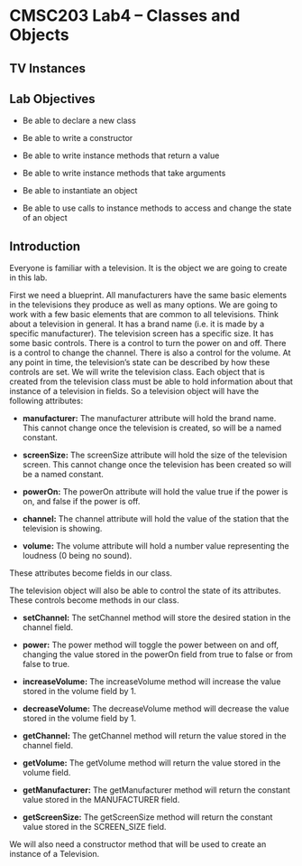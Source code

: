 # CMSC203 Lab4 – Classes and Objects

## TV Instances

## Lab Objectives

+ Be able to declare a new class

+ Be able to write a constructor

+ Be able to write instance methods that return a value

+ Be able to write instance methods that take arguments

+ Be able to instantiate an object

+ Be able to use calls to instance methods to access and change the state of an object

## Introduction

Everyone is familiar with a television. It is the object we are going to create in this lab.

First we need a blueprint. All manufacturers have the same basic elements in the televisions they produce as well as many options. We are going to work with a few basic elements that are common to all televisions. Think about a television in general. It has a brand name (i.e. it is made by a specific manufacturer). The television screen has a specific size. It has some basic controls. There is a control to turn the power on and off. There is a control to change the channel. There is also a control for the volume. At any point in time, the television’s state can be described by how these controls are set. We will write the television class. Each object that is created from the television class must be able to hold information about that instance of a television in fields. So a television object will have the following attributes:

+ __manufacturer:__ The manufacturer attribute will hold the brand name. This cannot change once the television is created, so will be a named constant.

+ __screenSize:__ The screenSize attribute will hold the size of the television screen. This cannot change once the television has been created so will be a named constant.

+ __powerOn:__ The powerOn attribute will hold the value true if the power is on, and false if the power is off.

+ __channel:__ The channel attribute will hold the value of the station that the television is showing.

+ __volume:__ The volume attribute will hold a number value representing the loudness (0 being no sound).

These attributes become fields in our class.

The television object will also be able to control the state of its attributes. These controls become methods in our class.

+ __setChannel:__ The setChannel method will store the desired station in the channel field.

+ __power:__ The power method will toggle the power between on and off, changing the value stored in the powerOn field from true to false or from false to true.

+ __increaseVolume:__ The increaseVolume method will increase the value stored in the volume field by 1.

+ __decreaseVolume:__ The decreaseVolume method will decrease the value stored in the volume field by 1.

+ __getChannel:__ The getChannel method will return the value stored in the channel field.

+ __getVolume:__ The getVolume method will return the value stored in the volume field.

+ __getManufacturer:__ The getManufacturer method will return the constant value stored in the MANUFACTURER field.

+ __getScreenSize:__ The getScreenSize method will return the constant value stored in the SCREEN_SIZE field.

We will also need a constructor method that will be used to create an instance of a Television.
